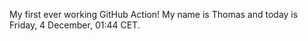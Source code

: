 My first ever working GitHub Action!
My name is Thomas and today is Friday, 4 December, 01:44 CET. 
